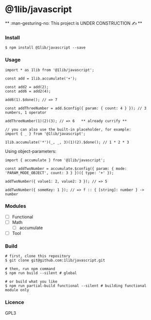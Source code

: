 @1lib/javascript
================

** :man-gesturing-no: This project is UNDER CONSTRUCTION :writing_hand: **

### Install

```
$ npm install @1lib/javascript --save
```

### Usage

```
import * as 1lib from '@1lib/javascript';

const add = 1lib.accumulate('+');

const add2 = add(2);
const add6 = add2(4);

add6(1).$done(); // => 7

const addThreeNumber = add.$config({ param: { count: 4 } }); // 3 numbers, 1 operator

addThreeNumber(1)(2)(3); // => 6   ** already currify **

// you can also use the built-in placeholder, for example:
import { _ } from '@1lib/javascript';

1lib.accumulate('*')(_, _, 3)(1)(2).$done(); // 1 * 2 * 3
```

Using object-parameters:

```
import { accumulate } from '@1lib/javascript';

const addTwoNumber = accumulate.$config({ param: { mode: 'PARAM_MODE_OBJECT', count: 3 } })({ type: '+' });

addTwoNumber({ value1: 2, value2: 3 }); // => 5

addTwoNumber({ someKey: 1 }); // => f :: { [string]: number } -> number

```

### Modules

- [ ] Functional
- [ ] Math
  - [ ] accumulate
- [ ] Tool

### Build

```
# first, clone this repository
$ git clone git@github.com:1lib/javascript.git

# then, run npm command
$ npm run build --silent # global

# or build what you like
$ npm run partial-build functional --silent # building functional module only
```


### Licence

GPL3<Plug>
